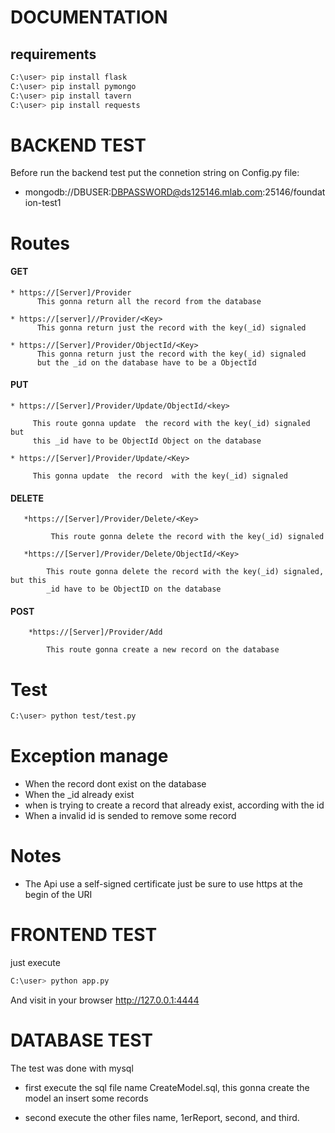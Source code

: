 # DOCUMENTATION #


 


## requirements ##

	 
```sh
C:\user> pip install flask
C:\user> pip install pymongo
C:\user> pip install tavern
C:\user> pip install requests

```


# BACKEND TEST #

Before run the backend test put the connetion string on Config.py file:

* mongodb://DBUSER:DBPASSWORD@ds125146.mlab.com:25146/foundation-test1

# Routes #


 ####  GET ####
    * https://[Server]/Provider
          This gonna return all the record from the database

    * https://[server]//Provider/<Key>
          This gonna return just the record with the key(_id) signaled 
	
    * https://[Server]/Provider/ObjectId/<Key>
          This gonna return just the record with the key(_id) signaled
	      but the _id on the database have to be a ObjectId

 ####  PUT ####
    * https://[Server]/Provider/Update/ObjectId/<key>
    
         This route gonna update  the record with the key(_id) signaled but 
         this _id have to be ObjectId Object on the database

    * https://[Server]/Provider/Update/<Key>
    
         This gonna update  the record  with the key(_id) signaled
    
 #### DELETE ####
       *https://[Server]/Provider/Delete/<Key>
        
             This route gonna delete the record with the key(_id) signaled
             
       *https://[Server]/Provider/Delete/ObjectId/<Key>
        
            This route gonna delete the record with the key(_id) signaled, but this 
            _id have to be ObjectID on the database
            
#### POST ####
        *https://[Server]/Provider/Add
        
            This route gonna create a new record on the database
            
           
# Test #
	 
```sh
C:\user> python test/test.py
```

# Exception manage #

   + When the record dont exist on the database
   + When the _id already exist
   + when is trying  to create a record that already exist, according with the id
   + When a invalid id is sended to remove some record
    
# Notes #

+ The Api use a self-signed certificate just be sure to use https at the begin of the URI



# FRONTEND TEST #


just execute 

```sh
C:\user> python app.py
```

And visit in your browser http://127.0.0.1:4444



# DATABASE TEST #

The test was done with mysql

+ first execute the sql file name CreateModel.sql, this gonna create the model an insert some records

+ second execute the other files name, 1erReport, second, and third.




